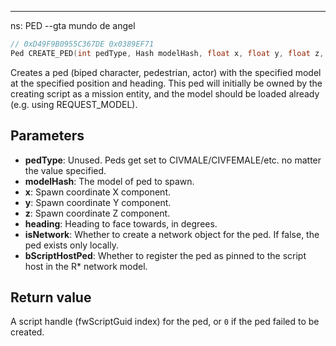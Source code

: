 ---
ns: PED
--gta mundo de angel

```c
// 0xD49F9B0955C367DE 0x0389EF71
Ped CREATE_PED(int pedType, Hash modelHash, float x, float y, float z, float heading, BOOL isNetwork, BOOL bScriptHostPed);
```

Creates a ped (biped character, pedestrian, actor) with the specified model at the specified position and heading.
This ped will initially be owned by the creating script as a mission entity, and the model should be loaded already
(e.g. using REQUEST_MODEL).

## Parameters
* **pedType**: Unused. Peds get set to CIVMALE/CIVFEMALE/etc. no matter the value specified.
* **modelHash**: The model of ped to spawn.
* **x**: Spawn coordinate X component.
* **y**: Spawn coordinate Y component.
* **z**: Spawn coordinate Z component.
* **heading**: Heading to face towards, in degrees.
* **isNetwork**: Whether to create a network object for the ped. If false, the ped exists only locally.
* **bScriptHostPed**: Whether to register the ped as pinned to the script host in the R* network model.

## Return value
A script handle (fwScriptGuid index) for the ped, or `0` if the ped failed to be created.
